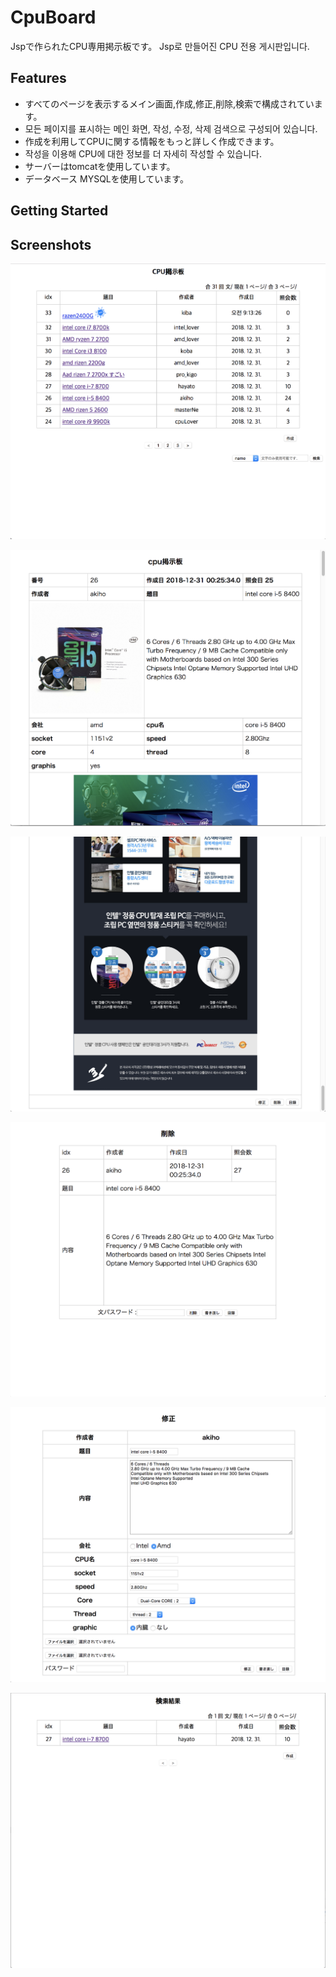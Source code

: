 # CpuBoard

Jspで作られたCPU専用掲示板です。
Jsp로 만들어진 CPU 전용 게시판입니다.

## Features

* すべてのページを表示するメイン画面,作成,修正,削除,検索で構成されています。
* 모든 페이지를 표시하는 메인 화면, 작성, 수정, 삭제 검색으로 구성되어 있습니다.
* 作成を利用してCPUに関する情報をもっと詳しく作成できます。
* 작성을 이용해 CPU에 대한 정보를 더 자세히 작성할 수 있습니다.
* サーバーはtomcatを使用しています。
* データベース MYSQLを使用しています。

## Getting Started


## Screenshots

![test](https://github.com/songgisung/CpuBoard/blob/master/pic/list.png)

![test](https://github.com/songgisung/CpuBoard/blob/master/pic/datail1.png)

![test](https://github.com/songgisung/CpuBoard/blob/master/pic/detail2.png)

![test](https://github.com/songgisung/CpuBoard/blob/master/pic/delete.png)

![test](https://github.com/songgisung/CpuBoard/blob/master/pic/update.png)

![test](https://github.com/songgisung/CpuBoard/blob/master/pic/search.png)
